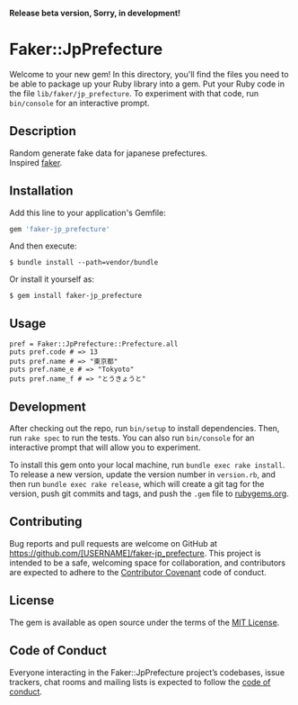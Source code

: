 __Release beta version, Sorry, in development!__

# Faker::JpPrefecture

Welcome to your new gem! In this directory, you'll find the files you need to be able to package up your Ruby library into a gem. Put your Ruby code in the file `lib/faker/jp_prefecture`. To experiment with that code, run `bin/console` for an interactive prompt.

## Description
Random generate fake data for japanese prefectures.  
Inspired [faker](https://github.com/stympy/faker).

## Installation

Add this line to your application's Gemfile:

```ruby
gem 'faker-jp_prefecture'
```

And then execute:

    $ bundle install --path=vendor/bundle

Or install it yourself as:

    $ gem install faker-jp_prefecture

## Usage
```
pref = Faker::JpPrefecture::Prefecture.all
puts pref.code # => 13
puts pref.name # => "東京都"
puts pref.name_e # => "Tokyoto"
puts pref.name_f # => "とうきょうと"
```

## Development

After checking out the repo, run `bin/setup` to install dependencies. Then, run `rake spec` to run the tests. You can also run `bin/console` for an interactive prompt that will allow you to experiment.

To install this gem onto your local machine, run `bundle exec rake install`. To release a new version, update the version number in `version.rb`, and then run `bundle exec rake release`, which will create a git tag for the version, push git commits and tags, and push the `.gem` file to [rubygems.org](https://rubygems.org).

## Contributing

Bug reports and pull requests are welcome on GitHub at https://github.com/[USERNAME]/faker-jp_prefecture. This project is intended to be a safe, welcoming space for collaboration, and contributors are expected to adhere to the [Contributor Covenant](http://contributor-covenant.org) code of conduct.

## License

The gem is available as open source under the terms of the [MIT License](https://opensource.org/licenses/MIT).

## Code of Conduct

Everyone interacting in the Faker::JpPrefecture project’s codebases, issue trackers, chat rooms and mailing lists is expected to follow the [code of conduct](https://github.com/[USERNAME]/faker-jp_prefecture/blob/master/CODE_OF_CONDUCT.md).
